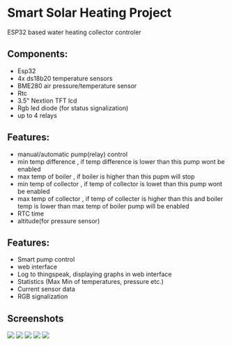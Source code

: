 # Smart Solar Heating Project
ESP32 based water heating collector controler 

## Components:
- Esp32
- 4x ds18b20 temperature sensors
- BME280 air pressure/temperature sensor
- Rtc
- 3.5" Nextion TFT lcd
- Rgb led diode (for status signalization)
- up to 4 relays

## Features:
- manual/automatic pump(relay) control
- min temp difference , if temp difference is lower than this pump wont be enabled
- max temp of boiler , if boiler is higher than this pupm will stop
- min temp of collector , if temp of collector is lowet than this pump wont be enabled
- max temp of collector , if temp of collecter is higher than this and boiler temp is lower than max temp of boiler pump will be enabled
- RTC time
- altitude(for pressure sensor)

## Features:
- Smart pump control
- web interface
- Log to thingspeak, displaying graphs in web interface
- Statistics (Max Min of temperatures, pressure etc.)
- Current sensor data
- RGB signalization

## Screenshots
![](https://user-images.githubusercontent.com/3913450/71542633-104ce080-2969-11ea-93a7-17aaf85d9cbf.png)
![](https://user-images.githubusercontent.com/3913450/71542659-4b4f1400-2969-11ea-8a8b-db3a1dcec208.png)
![](https://user-images.githubusercontent.com/3913450/71542660-573ad600-2969-11ea-952a-ca91952b709f.png)
![](https://user-images.githubusercontent.com/3913450/71542663-64f05b80-2969-11ea-99f5-49d91ee6da32.png)
![](https://user-images.githubusercontent.com/3913450/71542667-6a4da600-2969-11ea-888b-ec4e1065db8b.png)

